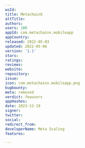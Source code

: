 ```yaml
---
wsId: 
title: MetachainX
altTitle: 
authors: 
users: 100
appId: com.metachainx.mobileapp
appCountry: 
released: 2022-05-03
updated: 2022-05-06
version: '1.1'
stars: 
ratings: 
reviews: 
website: 
repository: 
issue: 
icon: com.metachainx.mobileapp.png
bugbounty: 
meta: removed
verdict: fewusers
appHashes: 
date: 2023-12-19
signer: 
twitter: 
social: 
redirect_from: 
developerName: Meta Scaling
features: 

---
```


